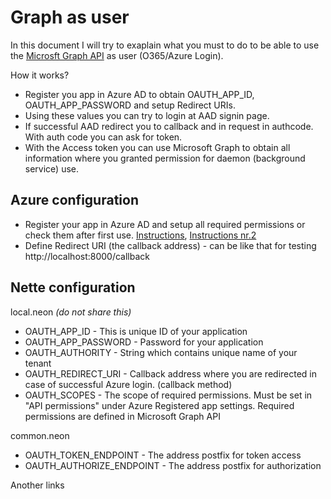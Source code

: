 # Graph as user

In this document I will try to exaplain what you must to do to be able to use the [Microsft Graph API](https://docs.microsoft.com/en-us/graph/overview?view=graph-rest-1.0) as user (O365/Azure Login).

How it works?

- Register you app in Azure AD to obtain OAUTH_APP_ID, OAUTH_APP_PASSWORD and setup Redirect URIs.
- Using these values you can try to login at AAD signin page.
- If successful AAD redirect you to callback and in request in authcode. With auth code you can ask for token.
- With the Access token you can use Microsoft Graph to obtain all information where you granted permission for daemon (background service) use.

## Azure configuration

- Register your app in Azure AD and setup all required permissions or check them after first use. [Instructions](https://docs.microsoft.com/en-us/graph/auth-v2-user?view=graph-rest-1.0), [Instructions nr.2](https://docs.microsoft.com/en-us/graph/tutorials/php?tutorial-step=2)
- Define Redirect URI (the callback address) - can be like that for testing http://localhost:8000/callback

## Nette configuration

local.neon *(do not share this)*

- OAUTH_APP_ID - This is unique ID of your application
- OAUTH_APP_PASSWORD - Password for your application
- OAUTH_AUTHORITY - String which contains unique name of your tenant
- OAUTH_REDIRECT_URI - Callback address where you are redirected in case of successful Azure login. (callback method)
- OAUTH_SCOPES - The scope of required permissions. Must be set in "API permissions" under Azure Registered app settings. Required permissions are defined in Microsoft Graph API

common.neon

- OAUTH_TOKEN_ENDPOINT - The address postfix for token access
- OAUTH_AUTHORIZE_ENDPOINT - The address postfix for authorization

Another links
